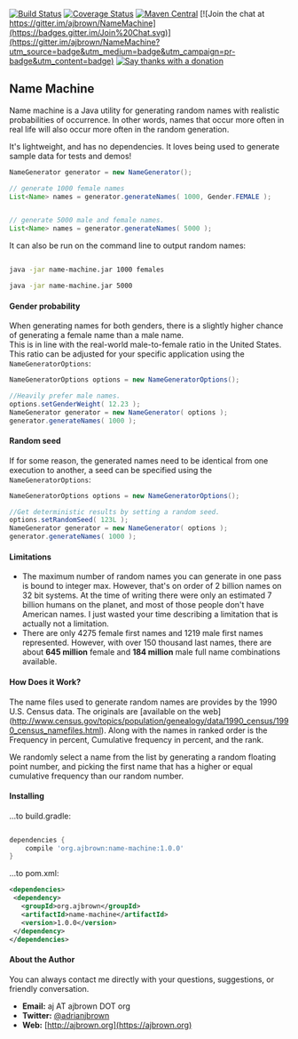 [![Build Status](https://travis-ci.org/ajbrown/name-machine.svg?branch=master)](https://travis-ci.org/ajbrown/name-machine)
[![Coverage Status](https://coveralls.io/repos/ajbrown/NameMachine/badge.svg?branch=master)](https://coveralls.io/r/ajbrown/NameMachine)
[![Maven Central](https://img.shields.io/maven-central/v/org.ajbrown/name-machine.svg)]()
[![Join the chat at https://gitter.im/ajbrown/NameMachine](https://badges.gitter.im/Join%20Chat.svg)](https://gitter.im/ajbrown/NameMachine?utm_source=badge&utm_medium=badge&utm_campaign=pr-badge&utm_content=badge)
[![Say thanks with a donation](https://button.flattr.com/flattr-badge-large.png)](https://flattr.com/submit/auto?fid=3pepqd&url=https%3A%2F%2Fgithub.com%2Fajbrown%2FNameMachine)

Name Machine
-----------------------


Name machine is a Java utility for generating random names with realistic probabilities of occurrence.  In other words,
names that occur more often in real life will also occur more often in the random generation.

It's lightweight, and has no dependencies.  It loves being used to generate sample data for tests and demos!


```java
NameGenerator generator = new NameGenerator();

// generate 1000 female names
List<Name> names = generator.generateNames( 1000, Gender.FEMALE );


// generate 5000 male and female names.
List<Name> names = generator.generateNames( 5000 );
```

It can also be run on the command line to output random names:

```bash

java -jar name-machine.jar 1000 females

java -jar name-machine.jar 5000

```

#### Gender probability

When generating names for both genders, there is a slightly higher chance of generating a female name than a male name.  
This is in line with the real-world male-to-female ratio in the United States.  This ratio can be adjusted for your specific
 application using the `NameGeneratorOptions`:

```java
NameGeneratorOptions options = new NameGeneratorOptions();

//Heavily prefer male names.
options.setGenderWeight( 12.23 );
NameGenerator generator = new NameGenerator( options );
generator.generateNames( 1000 );
```


#### Random seed

If for some reason, the generated names need to be identical from one execution to another, a seed can be specified using the `NameGeneratorOptions`:

```java
NameGeneratorOptions options = new NameGeneratorOptions();

//Get deterministic results by setting a random seed.
options.setRandomSeed( 123L );
NameGenerator generator = new NameGenerator( options );
generator.generateNames( 1000 );
```


#### Limitations

- The maximum number of random names you can generate in one pass is bound to integer max.  However, that's on order of 2 billion names on 32 bit systems.  At the time of writing there were only an estimated 7 billion humans on the planet, and most of those people don't have American names.  I just wasted your time describing a limitation that is actually not a limitation.
- There are only 4275 female first names and 1219 male first names represented.  However, with over 150 thousand last names, there are about **645 million** female and **184 million** male full name combinations available.


#### How Does it Work?

The name files used to generate random names are provides by the 1990 U.S. Census data.  The originals are [available on the web]
(http://www.census.gov/topics/population/genealogy/data/1990_census/1990_census_namefiles.html).  Along with the
names in ranked order is the Frequency in percent, Cumulative frequency in percent, and the rank.

We randomly select a name from the list by generating a random floating point number, and picking the first name that has a higher or equal
cumulative frequency than our random number.

#### Installing

...to build.gradle:
```groovy

dependencies {
    compile 'org.ajbrown:name-machine:1.0.0'
}
```


...to pom.xml:
```xml
<dependencies>
 <dependency>
   <groupId>org.ajbrown</groupId>
   <artifactId>name-machine</artifactId>
   <version>1.0.0</version>
 </dependency>
</dependencies>
```

#### About the Author

You can always contact me directly with your questions, suggestions, or friendly conversation.

- **Email:** aj AT ajbrown DOT org
- **Twitter:** [@adrianjbrown](https://twitter.com/adrianjbrown)
- **Web:** [http://ajbrown.org](https://ajbrown.org)
